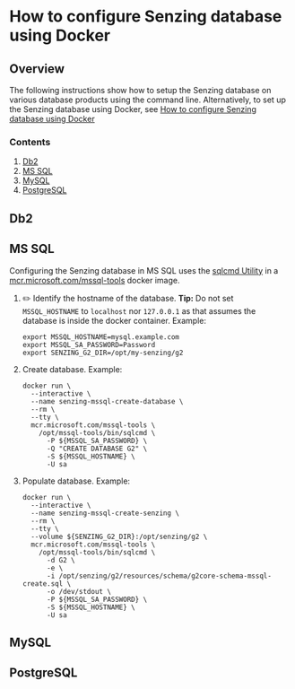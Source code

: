 # How to configure Senzing database using Docker

## Overview

The following instructions show how to setup the Senzing database on various database products using the command line.
Alternatively, to set up the Senzing database using Docker, see
[How to configure Senzing database using Docker](configure-senzing-database-using-docker.md)

### Contents

1. [Db2](#db2)
1. [MS SQL](#ms-sql)
1. [MySQL](#mysql)
1. [PostgreSQL](#postgresql)

## Db2

## MS SQL

Configuring the Senzing database in MS SQL uses the
[sqlcmd Utility](https://docs.microsoft.com/en-us/sql/tools/sqlcmd-utility)
in a [mcr.microsoft.com/mssql-tools](https://hub.docker.com/_/microsoft-mssql-tools) docker image.

1. :pencil2: Identify the hostname of the database.
   **Tip:** Do not set `MSSQL_HOSTNAME` to `localhost` nor `127.0.0.1` as that assumes the database is inside the docker container.
   Example:

    ```console
    export MSSQL_HOSTNAME=mysql.example.com
    export MSSQL_SA_PASSWORD=Password
    export SENZING_G2_DIR=/opt/my-senzing/g2
    ```

1. Create database.
   Example:

    ```console
    docker run \
      --interactive \
      --name senzing-mssql-create-database \
      --rm \
      --tty \
      mcr.microsoft.com/mssql-tools \
        /opt/mssql-tools/bin/sqlcmd \
          -P ${MSSQL_SA_PASSWORD} \
          -Q "CREATE DATABASE G2" \
          -S ${MSSQL_HOSTNAME} \
          -U sa
    ```

1. Populate database.
   Example:

    ```console
    docker run \
      --interactive \
      --name senzing-mssql-create-senzing \
      --rm \
      --tty \
      --volume ${SENZING_G2_DIR}:/opt/senzing/g2 \
      mcr.microsoft.com/mssql-tools \
        /opt/mssql-tools/bin/sqlcmd \
          -d G2 \
          -e \
          -i /opt/senzing/g2/resources/schema/g2core-schema-mssql-create.sql \
          -o /dev/stdout \
          -P ${MSSQL_SA_PASSWORD} \
          -S ${MSSQL_HOSTNAME} \
          -U sa
    ```

## MySQL

## PostgreSQL
